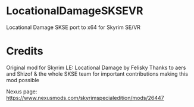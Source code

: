 # LocationalDamageSKSEVR
Locational Damage SKSE port to x64 for Skyrim SE/VR

# Credits
Original mod for Skyrim LE: Locational Damage by Felisky
Thanks to aers and Shizof & the whole SKSE team for important contributions making this mod possible

Nexus page: https://www.nexusmods.com/skyrimspecialedition/mods/26447
